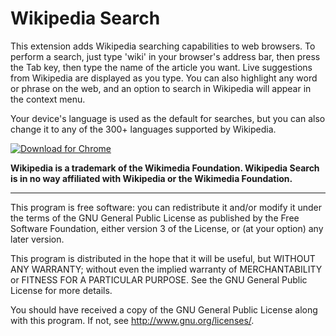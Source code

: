 Wikipedia Search
================

This extension adds Wikipedia searching capabilities to web browsers. To perform a search, just type 'wiki' in your browser's address bar, then press the Tab key, then type the name of the article you want. Live suggestions from Wikipedia are displayed as you type. You can also highlight any word or phrase on the web, and an option to search in Wikipedia will appear in the context menu.

Your device's language is used as the default for searches, but you can also change it to any of the 300+ languages supported by Wikipedia.

[![Download for Chrome](https://corbin.io/img/chrome-button.png)](https://chrome.google.com/webstore/detail/wikipedia-search/lipakennkogpodadpikgipnogamhklmk)

__Wikipedia is a trademark of the Wikimedia Foundation. Wikipedia Search is in no way affiliated with Wikipedia or the Wikimedia Foundation.__

---------------------------------------------------------

This program is free software: you can redistribute it and/or modify
it under the terms of the GNU General Public License as published by
the Free Software Foundation, either version 3 of the License, or
(at your option) any later version.

This program is distributed in the hope that it will be useful,
but WITHOUT ANY WARRANTY; without even the implied warranty of
MERCHANTABILITY or FITNESS FOR A PARTICULAR PURPOSE.  See the
GNU General Public License for more details.

You should have received a copy of the GNU General Public License
along with this program.  If not, see <http://www.gnu.org/licenses/>.
